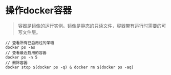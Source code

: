 # 操作docker容器
> 容器是镜像的运行实例。镜像是静态的只读文件，容器带有运行时需要的可写文件层。

```
// 查看所有已启用过的荣哦
docker ps -as 
// 查看最近启用的容器
docker ps -n 5
// 删除容器
docker stop $(docker ps -q) & docker rm $(docker ps -aq)

```



